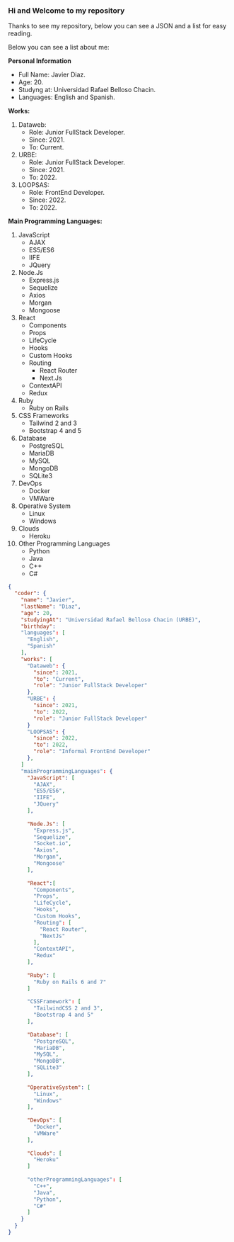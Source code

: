 ### Hi and Welcome to my repository

Thanks to see my repository, below you can see a JSON and a list for easy reading.

Below you can see a list about me:

**Personal Information**
- Full Name: Javier Diaz.
- Age: 20.
- Studyng at: Universidad Rafael Belloso Chacin.
- Languages: English and Spanish.

**Works:**
1. Dataweb:
    - Role: Junior FullStack Developer.
    - Since: 2021.
    - To: Current.
2. URBE:
    - Role: Junior FullStack Developer.
    - Since: 2021.
    - To: 2022.
3. LOOPSAS:
    - Role: FrontEnd Developer.
    - Since: 2022.
    - To: 2022.

**Main Programming Languages:**
1. JavaScript
    - AJAX
    - ES5/ES6
    - IIFE
    - JQuery
2. Node.Js
    - Express.js
    - Sequelize
    - Axios
    - Morgan
    - Mongoose
3. React
    - Components
    - Props
    - LifeCycle
    - Hooks
    - Custom Hooks
    - Routing
      - React Router
      - Next.Js
    - ContextAPI
    - Redux
4. Ruby
    - Ruby on Rails
5. CSS Frameworks
    - Tailwind 2 and 3
    - Bootstrap 4 and 5
6. Database
    - PostgreSQL
    - MariaDB
    - MySQL
    - MongoDB
    - SQLite3
7. DevOps
    - Docker
    - VMWare
8. Operative System
    - Linux
    - Windows
9. Clouds
    - Heroku
10. Other Programming Languages
    - Python
    - Java
    - C++
    - C#

```json
{
  "coder": {
    "name": "Javier",
    "lastName": "Diaz",
    "age": 20,
    "studyingAt": "Universidad Rafael Belloso Chacin (URBE)",
    "birthday":
    "languages": [
      "English",
      "Spanish"
    ],
    "works": [
      "Dataweb": {
        "since": 2021,
        "to": "Current",
        "role": "Junior FullStack Developer"
      },
      "URBE": {
        "since": 2021,
        "to": 2022,
        "role": "Junior FullStack Developer"
      }
      "LOOPSAS": {
        "since": 2022,
        "to": 2022,
        "role": "Informal FrontEnd Developer"
      },
    ]
    "mainProgrammingLanguages": {
      "JavaScript": [
        "AJAX", 
        "ES5/ES6", 
        "IIFE", 
        "JQuery"
      ],
      
      "Node.Js": [
        "Express.js", 
        "Sequelize",
        "Socket.io",
        "Axios",
        "Morgan",
        "Mongoose"
      ],
      
      "React":[
        "Components",
        "Props",
        "LifeCycle",
        "Hooks",
        "Custom Hooks",
        "Routing": [
          "React Router",
          "NextJs"
        ],
        "ContextAPI",
        "Redux"
      ],
      
      "Ruby": [
        "Ruby on Rails 6 and 7"
      ]
      
      "CSSFramework": [
        "TailwindCSS 2 and 3",
        "Bootstrap 4 and 5"
      ],
      
      "Database": [
        "PostgreSQL",
        "MariaDB",
        "MySQL",
        "MongoDB",
        "SQLite3"
      ],
      
      "OperativeSystem": [
        "Linux",
        "Windows"
      ],
      
      "DevOps": [
        "Docker",
        "VMWare"
      ],
      
      "Clouds": [
        "Heroku"
      ]
      
      "otherProgrammingLanguages": [
        "C++",
        "Java",
        "Python",
        "C#"
      ]
    }
  }
}

```
